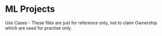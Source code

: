 # ML Projects
Use Cases - These files are just for reference only, not to claim Ownership which are used for practise only.
